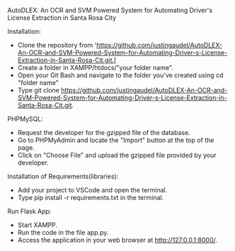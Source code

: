 AutoDLEX: An OCR and SVM Powered System for Automating Driver's License Extraction in Santa Rosa City


Installation:
 - Clone the repository from 'https://github.com/justingaudel/AutoDLEX-An-OCR-and-SVM-Powered-System-for-Automating-Driver-s-License-Extraction-in-Santa-Rosa-Cit.git.[
 - Create a folder in XAMPP/htdocs/"your folder name".
 - Open your Git Bash and navigate to the folder you've created using cd "folder name"
 - Type git clone https://github.com/justingaudel/AutoDLEX-An-OCR-and-SVM-Powered-System-for-Automating-Driver-s-License-Extraction-in-Santa-Rosa-Cit.git.

PHPMySQL:
 - Request the developer for the gzipped file of the database.
 - Go to PHPMyAdmin and locate the "Import" button at the top of the page.
 - Click on "Choose File" and upload the gzipped file provided by your developer.

Installation of Requirements(libraries):
 - Add your project to VSCode and open the terminal.
 - Type pip install -r requirements.txt in the terminal.

Run Flask App:    
  - Start XAMPP.
  - Run the code in the file app.py.
  - Access the application in your web browser at http://127.0.0.1:8000/.
